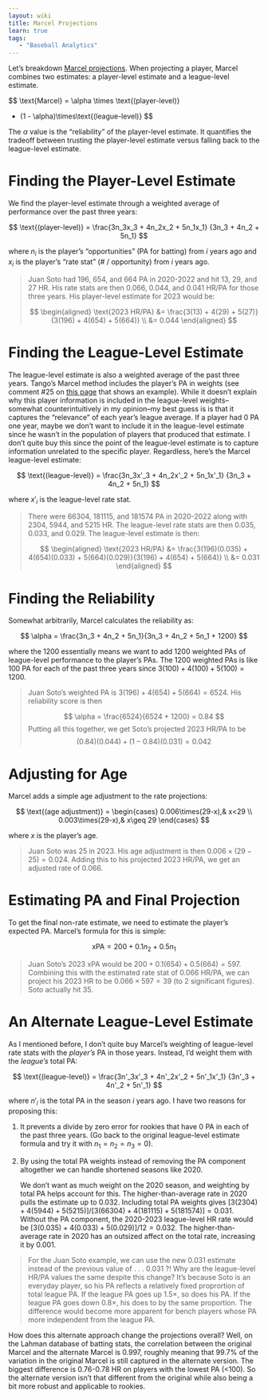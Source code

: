 ```yaml
---
layout: wiki
title: Marcel Projections
learn: true
tags:
   - "Baseball Analytics"
---
```


Let’s breakdown [Marcel projections](http://tangotiger.net/marcel). When projecting a player, Marcel combines two estimates: a player-level estimate and a league-level estimate.

$$
\text{Marcel} =  \alpha \times \text{(player-level)} 
+ (1 - \alpha)\times\text{(league-level)}
$$

The $\alpha$ value is the “reliability” of the player-level estimate. It quantifies the tradeoff between trusting the player-level estimate versus falling back to the league-level estimate.

# Finding the Player-Level Estimate

We find the player-level estimate through a weighted average of performance over the past three years:

$$
\text{(player-level)} = \frac{3n_3x_3 + 4n_2x_2 + 5n_1x_1}
{3n_3 + 4n_2 + 5n_1}
$$

where $n_i$ is the player’s “opportunities” (PA for batting) from $i$ years ago  and $x_i$ is the player’s “rate stat” (# / opportunity) from $i$ years ago.

> Juan Soto had 196, 654, and 664 PA in 2020-2022 and hit 13, 29, and 27 HR. His rate stats are then 0.066, 0.044, and 0.041 HR/PA for those three years. His player-level estimate for 2023 would be:
> 
> $$
> \begin{aligned}
> \text{2023 HR/PA} &= \frac{3(13) + 4(29) + 5(27)}{3(196) + 4(654) + 5(664)} \\
> &= 0.044
> \end{aligned}
> $$

# Finding the League-Level Estimate

The league-level estimate is also a weighted average of the past three years. Tango’s Marcel method includes the player’s PA in weights (see comment #25 on [this page](http://www.tangotiger.net/archives/stud0346.shtml) that shows an example). While it doesn’t explain why this player information is included in the league-level weights–somewhat counterintuitively in my opinion–my best guess is is that it captures the “relevance” of each year’s league average. If a player had 0 PA one year, maybe we don’t want to include it in the league-level estimate since he wasn’t in the population of players that produced that estimate. I don’t quite buy this since the point of the league-level estimate is to capture information unrelated to the specific player. Regardless, here’s the Marcel league-level estimate:

$$
\text{(league-level)} = \frac{3n_3x'_3 + 4n_2x'_2 + 5n_1x'_1}
{3n_3 + 4n_2 + 5n_1}
$$

where $x'_i$ is the league-level rate stat.

>There were 66304, 181115, and 181574 PA in 2020-2022 along with 2304, 5944, and  5215 HR. The league-level rate stats are then 0.035, 0.033, and 0.029. The league-level estimate is then:
>
>$$
>\begin{aligned}
>\text{2023 HR/PA} &= \frac{3(196)(0.035) + 4(654)(0.033) + 5(664)(0.029)}{3(196) + 4(654) + 5(664)} \\
>&= 0.031
>\end{aligned}
>$$

# Finding the Reliability

Somewhat arbitrarily, Marcel calculates the reliability as:

$$
\alpha = \frac{3n_3 + 4n_2 + 5n_1}{3n_3 + 4n_2 + 5n_1 + 1200}
$$

where the 1200 essentially means we want to add 1200 weighted PAs of league-level performance to the player’s PAs. The 1200 weighted PAs is like 100 PA for each of the past three years since $3(100) + 4(100) + 5(100) = 1200$.

> Juan Soto’s weighted PA is $3(196) + 4(654) + 5(664) = 6524$. His reliability score is then
>
> $$
> \alpha = \frac{6524}{6524 + 1200} = 0.84
> $$
> Putting all this together, we get Soto’s projected 2023 HR/PA to be
> $$
> (0.84)(0.044) + (1 - 0.84)(0.031) = 0.042
> $$

# Adjusting for Age

Marcel adds a simple age adjustment to the rate projections:

$$
\text{(age adjustment)} = \begin{cases}
0.006\times(29-x),& x<29 \\
0.003\times(29-x),& x\geq 29
\end{cases}
$$

where $x$ is the player’s age.

> Juan Soto was 25 in 2023. His age adjustment is then $0.006 \times (29 - 25) = 0.024$. Adding this to his projected 2023 HR/PA, we get an adjusted rate of 0.066.

# Estimating PA and Final Projection

To get the final non-rate estimate, we need to estimate the player’s expected PA. Marcel’s formula for this is simple:

$$
\text{xPA} = 200 + 0.1n_2 + 0.5n_1
$$

> Juan Soto’s 2023 xPA would be $200 + 0.1(654) + 0.5(664) = 597$. Combining this with the estimated rate stat of 0.066 HR/PA, we can project his 2023 HR to be $0.066\times597 = 39$ (to 2 significant figures). Soto actually hit 35.

# An Alternate League-Level Estimate

As I mentioned before, I don’t quite buy Marcel’s weighting of league-level rate stats with the *player’s* PA in those years. Instead, I’d weight them with the *league’s* total PA:

$$
\text{(league-level)} = \frac{3n'_3x'_3 + 4n'_2x'_2 + 5n'_1x'_1}
{3n'_3 + 4n'_2 + 5n'_1}
$$

where $n'_i$ is the total PA in the season $i$ years ago. I have two reasons for proposing this:

1. It prevents a divide by zero error for rookies that have 0 PA in each of the past three years. (Go back to the original league-level estimate formula and try it with $n_1 = n_2 = n_3 = 0$).

2. By using the total PA weights instead of removing the PA component altogether we can handle shortened seasons like 2020. 

   We don’t want as much weight on the 2020 season, and weighting by total PA helps account for this. The higher-than-average rate in 2020 pulls the estimate up to 0.032. Including total PA weights gives $[3(2304) + 4(5944) + 5(5215)] / [3(66304) + 4(181115) + 5(181574)] = 0.031$. Without the PA component, the 2020-2023 league-level HR rate would be $[3(0.035) + 4(0.033) + 5(0.029)] / 12 = 0.032$. The higher-than-average rate in 2020 has an outsized affect on the total rate, increasing it by 0.001. 

> For the Juan Soto example, we can use the new 0.031 estimate instead of the previous value of . . . 0.031 ?! Why are the league-level HR/PA values the same despite this change? It’s because Soto is an everyday player, so his PA reflects a relatively fixed proprortion of total league PA. If the league PA goes up 1.5&times;, so does his PA. If the league PA goes down 0.8&times;, his does to by the same proportion. The difference would become more apparent for bench players whose PA more independent from the league PA.

How does this alternate approach change the projections overall? Well, on the Lahman database of batting stats, the correlation between the original Marcel and the alternate Marcel is 0.997, roughly meaning that 99.7% of the variation in the original Marcel is still captured in the alternate version. The biggest difference is 0.76-0.78 HR on players with  the lowest PA (<100). So the alternate version isn’t that different from the original while also being a bit more robust and applicable to rookies.
